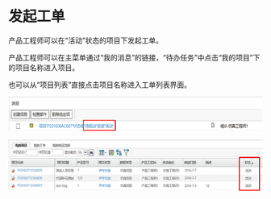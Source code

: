 # 发起工单

产品工程师可以在“活动”状态的项目下发起工单。

产品工程师可以在主菜单通过“我的消息”的链接，“待办任务”中点击“我的项目”下的项目名称进入项目。

也可以从“项目列表”直接点击项目名称进入工单列表界面。

![](/assets/task1.png)

![](/assets/task2.png)

